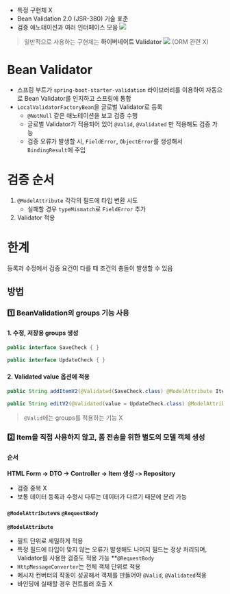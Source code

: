 - 특정 구현체 X
- Bean Validation 2.0 (JSR-380) 기술 표준
- 검증 애노테이션과 여러 인터페이스 모음
  ![](https://i.imgur.com/2XEsfZA.png)
> 일반적으로 사용하는 구현체는 **하이버네이트 Validator**
> ![](https://i.imgur.com/LchdNfa.png)
> (ORM 관련 X)
# Bean Validator
- 스프링 부트가 `spring-boot-starter-validation` 라이브러리를 이용하여 자동으로 Bean Validator를 인지하고 스프링에 통합
- `LocalValidatorFactoryBean`을 글로벌 Validator로 등록
	- `@NotNull` 같은 애노테이션을 보고 검증 수행
	- 글로벌 Validator가 적용되어 있어 `@Valid`, `@Validated` 만 적용해도 검증 가능
	- 검증 오류가 발생할 시, `FieldError`, `ObjectError`를 생성해서 `BindingResult`에 주입
# 검증 순서
1. `@ModelAttribute` 각각의 필드에 타입 변환 시도
	- 실패할 경우 `typeMismatch`로 `FieldError` 추가
2. Validator 적용
# 한계
등록과 수정에서 검증 요건이 다를 때 조건의 충돌이 발생할 수 있음
## 방법
### 1️⃣ BeanValidation의 groups 기능 사용
#### 1. 수정, 저장용 groups 생성
```java
public interface SaveCheck { }

public interface UpdateCheck { }
```
#### 2. Validated value 옵션에 적용
```java
public String addItemV2(@Validated(SaveCheck.class) @ModelAttribute Item item) {}

public String editV2(@Validated(value = UpdateCheck.class) @ModelAttribute Item item) { }
```

> `@Valid`에는 groups를 적용하는 기능 X
### 2️⃣ Item을 직접 사용하지 않고, 폼 전송을 위한 별도의 모델 객체 생성
#### 순서
**HTML Form -> DTO -> Controller -> Item 생성 -> Repository**
- 검증 중복 X
- 보통 데이터 등록과 수정시 다루는 데이터가 다르기 때문에 분리 가능
#### `@ModelAttribute`vs `@RequestBody`
**`@ModelAttribute`**
- 필드 단위로 세밀하게 적용
- 특정 필드에 타입이 맞지 않는 오류가 발생해도 나머지 필드는 정상 처리되며, Validator를 사용한 검증도 적용 가능
**`@RequestBody`
- `HttpMessageConverter`는 전체 객체 단위로 적용
- 메시지 컨버터의 작동이 성공해서 객체를 만들어야 `@Valid`, `@Validated`적용
- 바인딩에 실패할 경우 컨트롤러 호출 X